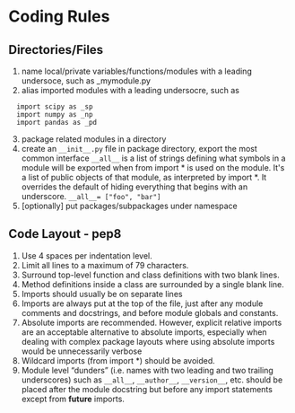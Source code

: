 # Coding Rules
## Directories/Files
1. name local/private variables/functions/modules with a leading undersoce, such as _mymodule.py 
2. alias imported modules with a leading undersocre, such as
```
  import scipy as _sp
  import numpy as _np
  import pandas as _pd
```
3. package related modules in a directory
4. create an `__init__.py` file in package directory, export the most common interface
  `__all__` is a list of strings defining what symbols in a module will be exported
   when from <module> import * is used on the module.
   It's a list of public objects of that module, as interpreted by import *.
   It overrides the default of hiding everything that begins with an underscore.
   `__all__= ["foo", "bar"]`
5. [optionally] put packages/subpackages under namespace 

## Code Layout - pep8
1. Use 4 spaces per indentation level.
2. Limit all lines to a maximum of 79 characters.
3. Surround top-level function and class definitions with two blank lines.
4. Method definitions inside a class are surrounded by a single blank line.
5. Imports should usually be on separate lines
6. Imports are always put at the top of the file, just after any module comments and docstrings,
  and before module globals and constants.
7. Absolute imports are recommended. However, explicit relative imports are an acceptable
  alternative to absolute imports, especially when dealing with complex package layouts
  where using absolute imports would be unnecessarily verbose
8. Wildcard imports (from <module> import *) should be avoided.
9. Module level “dunders” (i.e. names with two leading and two trailing underscores) such as
  `__all__`, `__author__`, `__version__`, etc. should be placed after the module docstring 
  but before any import statements except from __future__ imports. 
